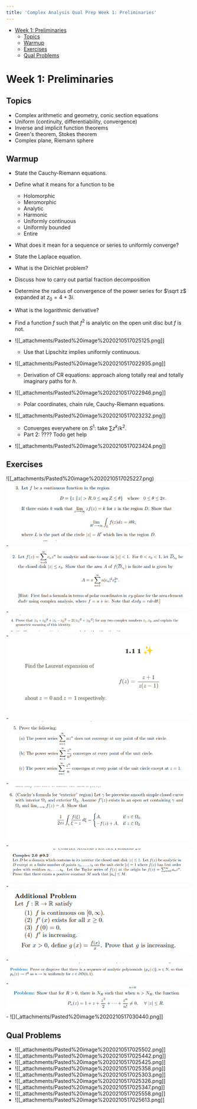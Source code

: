 ```yaml
---
title: 'Complex Analysis Qual Prep Week 1: Preliminaries'
---
```


-   [Week 1: Preliminaries](#week-1-preliminaries)
    -   [Topics](#topics)
    -   [Warmup](#warmup)
    -   [Exercises](#exercises)
    -   [Qual Problems](#qual-problems)














Week 1: Preliminaries
=====================

Topics
------

-   Complex arithmetic and geometry, conic section equations
-   Uniform (continuity, differentiability, convergence)
-   Inverse and implicit function theorems
-   Green's theorem, Stokes theorem
-   Complex plane, Riemann sphere

Warmup
------

-   State the Cauchy-Riemann equations.

-   Define what it means for a function to be

    -   Holomorphic
    -   Meromorphic
    -   Analytic
    -   Harmonic
    -   Uniformly continuous
    -   Uniformly bounded
    -   Entire

-   What does it mean for a sequence or series to uniformly converge?

-   State the Laplace equation.

-   What is the Dirichlet problem?

-   Discuss how to carry out partial fraction decomposition

-   Determine the radius of convergence of the power series for $\sqrt z$ expanded at $z_0= 4 + 3i$.

-   What is the logarithmic derivative?

-   Find a function $f$ such that $f^2$ is analytic on the open unit disc but $f$ is not.

-   ![[_attachments/Pasted%20image%2020210517025125.png]]

    -   Use that Lipschitz implies uniformly continuous.

-   ![[_attachments/Pasted%20image%2020210517022935.png]]

    -   Derivation of CR equations: approach along totally real and totally imaginary paths for $h$.

-   ![[_attachments/Pasted%20image%2020210517022946.png]]

    -   Polar coordinates, chain rule, Cauchy-Riemann equations.

-   ![[_attachments/Pasted%20image%2020210517023232.png]]

    -   Converges everywhere on $S^1$: take $\sum z^k/k^2$.
    -   Part 2: ???? Todo get help

-   ![[_attachments/Pasted%20image%2020210517023424.png]]

Exercises
---------

![[_attachments/Pasted%20image%2020210517025227.png) ![](_attachments/Pasted%20image%2020210517025152.png) - ![](_attachments/Pasted%20image%2020210517024749.png) - ![](_attachments/Pasted%20image%2020210517024557.png) - ![](_attachments/Pasted%20image%2020210517023333.png) - ![](_attachments/Pasted%20image%2020210517024431.png) - ![](_attachments/Pasted%20image%2020210517024807.png) - ![](_attachments/Pasted%20image%2020210517030008.png) - ![](_attachments/Pasted%20image%2020210517030118.png) - ![](_attachments/Pasted%20image%2020210517030226.png) - ![](_attachments/Pasted%20image%2020210517030343.png) - ![](_attachments/Pasted%20image%2020210517030440.png]]

Qual Problems
-------------

-   ![[_attachments/Pasted%20image%2020210517025502.png]]
-   ![[_attachments/Pasted%20image%2020210517025442.png]]
-   ![[_attachments/Pasted%20image%2020210517025425.png]]
-   ![[_attachments/Pasted%20image%2020210517025358.png]]
-   ![[_attachments/Pasted%20image%2020210517025303.png]]
-   ![[_attachments/Pasted%20image%2020210517025326.png]]
-   ![[_attachments/Pasted%20image%2020210517025347.png]]
-   ![[_attachments/Pasted%20image%2020210517025558.png]]
-   ![[_attachments/Pasted%20image%2020210517025613.png]]
